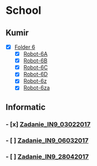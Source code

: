 # School

## Kumir
- [x] [Folder 6](../master/Kumir/Final/6)
  - [x] [Robot-6A](../master/Kumir/Final/6/robot-6A.kum)
  - [x] [Robot-6B](../master/Kumir/Final/6/robot-6B.kum)
  - [x] [Robot-6C](../master/Kumir/Final/6/robot-6C.kum)
  - [x] [Robot-6D](../master/Kumir/Final/6/robot-6D.kum)
  - [x] [Robot-6z](../master/Kumir/Final/6/robot-6z.kum)
  - [x] [Robot-6za](../master/Kumir/Final/6/robot-z6a.kum)

## Informatic
### - [x] [Zadanie_IN9_03022017](../master/Oge/Informatics/Answers/Zadanie_IN9_03022017.pdf)
### - [ ] [Zadanie_IN9_06032017](../master/Oge/Informatics/Answers/Zadanie_IN9_06032017.pdf)
### - [ ] [Zadanie_IN9_28042017](../master/Oge/Informatics/Answers/Zadanie_IN9_28042017.pdf)
